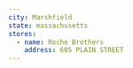 ```yaml
---
city: Marshfield
state: massachusetts
stores:
  - name: Roche Brothers
    address: 605 PLAIN STREET
---
```


